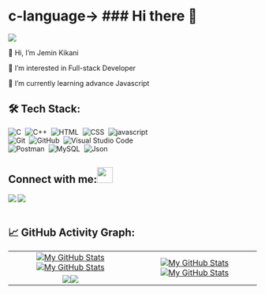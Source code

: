 # c-language-> ### Hi there 👋

![](https://komarev.com/ghpvc/?username=gkgondaliya23r&color=lightgrey)


<!-- Hi there 👋 -->


👋 Hi, I’m Jemin Kikani	

👀 I’m interested in Full-stack Developer

🌱 I’m currently learning advance Javascript

<!-- 📫 How to reach me @skillqode.gk@gmail.com -->


## 🛠️ Tech Stack:
![C](https://img.shields.io/badge/-C-555?style=flat&logo=C&logoColor=A8B9CC)&nbsp;
![C++](https://img.shields.io/badge/-C++-555?style=flat&logo=C%2B%2B&logoColor=fff)&nbsp;
![HTML](https://img.shields.io/badge/-HTML-555?style=flat&logo=HTML5&logoColor=orenge)&nbsp;
![CSS](https://img.shields.io/badge/-CSS-555?style=flat&logo=CSS3&logoColor=blue)&nbsp;
![javascript](https://img.shields.io/badge/-javascript-555?style=flat&logo=javascript&logoColor=yellow)&nbsp;\
![Git](https://img.shields.io/badge/-Git-555?style=flat&logo=git)&nbsp;
![GitHub](https://img.shields.io/badge/-GitHub-555?style=flat&logo=github)&nbsp;
![Visual Studio Code](https://img.shields.io/badge/-Visual%20Studio%20Code-555?style=flat&logo=visual-studio-code&logoColor=007ACC)&nbsp;\
![Postman](https://img.shields.io/badge/-Postman-555?style=flat&logo=Postman&logoColor=FF5F1F)&nbsp;
![MySQL](https://img.shields.io/badge/-MYSQL-555?style=flat&logo=MySQL&logoColor=orange)&nbsp;
![Json](https://img.shields.io/badge/-Json-555?style=flat&logo=Json)&nbsp;


## Connect with me:<img src="https://github.com/TheDudeThatCode/TheDudeThatCode/blob/master/Assets/Handshake.gif" height="32px">
<a href="https://www.linkedin.com/in/jemin-kikani-004972253/" target="blank" >
  <img align="left"  src="https://img.shields.io/badge/-Linkedin-555?style=flat&logo=Linkedin" />
  </a>
  <a href="mailto:gkgondaliya23@gmail.com">
  <img align="left"  src="https://img.shields.io/badge/-Gmail-555?style=flat&logo=Gmail" />
  </a>
<!--   <a href="https://www.instagram.com/gk_gondaliya/">
    <img align="left"  src="https://img.shields.io/badge/-Instagram-555?style=flat&logo=Instagram" />
  </a> -->
  <br>
  <br>  
  
## 📈 GitHub Activity Graph:
<table>
    <tr>
        <td align="center"><a href="https://github.com/skilljeminkikani"><img src="https://github-readme-stats.vercel.app/api?username=gkgondaliya23&show_icons=true&theme=default&include_all_commits=true#gh-light-mode-only" alt="My GitHub Stats"/></a><a href="https://github.com/gkgondaliya23#gh-dark-mode-only"><img src="https://github-readme-stats.vercel.app/api?username=gkgondaliya23&show_icons=true&theme=tokyonight&include_all_commits=true#gh-dark-mode-only" alt="My GitHub Stats"/></a></td>
        <td rowspan="2" align="center"><a href="https://github.com/gkgondaliya23#gh-light-mode-only"><img src="https://github-readme-stats.vercel.app/api/top-langs/?username=gkgondaliya23&theme=default&langs_count=8#gh-light-mode-only" alt="My GitHub Stats"/></a><a href="https://github.com/gkgondaliya23#gh-dark-mode-only"><img src="https://github-readme-stats.vercel.app/api/top-langs/?username=gkgondaliya23&theme=tokyonight&langs_count=8#gh-dark-mode-only" alt="My GitHub Stats"/></a></td>
    </tr>
    <tr>
        <td align="center"><a href="https://github.com/gkgondaliya23#gh-light-mode-only"><img src="https://github-readme-streak-stats.herokuapp.com/?user=gkgondaliya23&theme=default"/></a><a href="https://github.com/gkgondaliya23#gh-dark-mode-only"><img src="https://github-readme-streak-stats.herokuapp.com/?user=gkgondaliya23&theme=tokyonight"/></a></td>
    </tr>
</table>
